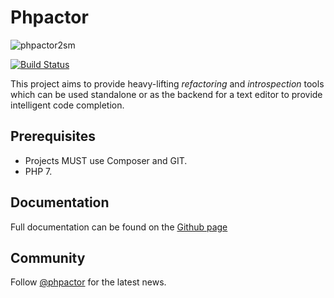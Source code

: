 Phpactor
========

![phpactor2sm](https://user-images.githubusercontent.com/530801/27995098-82e72c4c-64c0-11e7-96d2-f549c711ca8b.png)

[![Build Status](https://travis-ci.org/phpactor/phpactor.svg?branch=master)](https://travis-ci.org/phpactor/phpactor)

This project aims to provide heavy-lifting *refactoring* and *introspection*
tools which can be used standalone or as the backend for a text editor to
provide intelligent code completion.

Prerequisites
-------------

- Projects MUST use Composer and GIT.
- PHP 7.

Documentation
-------------

Full documentation can be found on the [Github page](http://phpactor.github.io/phpactor)

Community
---------

Follow [@phpactor](https://twitter.com/phpactor) for the latest news.
